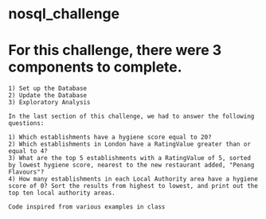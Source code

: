 # nosql_challenge

# For this challenge, there were 3 components to complete.
    1) Set up the Database
    2) Update the Database
    3) Exploratory Analysis

    In the last section of this challenge, we had to answer the following questions:

    1) Which establishments have a hygiene score equal to 20?
    2) Which establishments in London have a RatingValue greater than or equal to 4?
    3) What are the top 5 establishments with a RatingValue of 5, sorted by lowest hygiene score, nearest to the new restaurant added, "Penang Flavours"?
    4) How many establishments in each Local Authority area have a hygiene score of 0? Sort the results from highest to lowest, and print out the top ten local authority areas.

    Code inspired from various examples in class